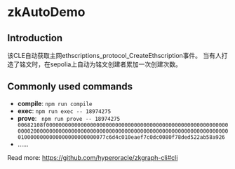 # zkAutoDemo

## Introduction

该CLE自动获取主网ethscriptions_protocol_CreateEthscription事件。
当有人打造了铭文时，在sepolia上自动为铭文创建者累加一次创建次数。

## Commonly used commands

- **compile**: `npm run compile`
- **exec**: `npm run exec -- 18974275`
- **prove**: ` npm run prove -- 18974275 00682108f000000000000000000000000000000000000000000000000000000000000002000000000000000000000000000000000000000000000000000000000000000100000000000000000000000077c6d4c010eaef7c0dc0080f78ded522ab58a926`  
- ……

Read more: https://github.com/hyperoracle/zkgraph-cli#cli
